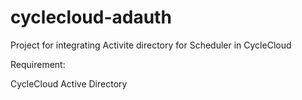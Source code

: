 # cyclecloud-adauth
 Project for integrating Activite directory for Scheduler in CycleCloud

Requirement:

CycleCloud
Active Directory